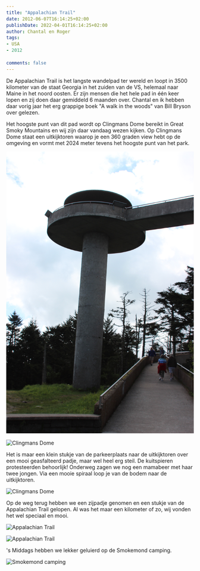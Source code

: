 ```yaml
---
title: "Appalachian Trail"
date: 2012-06-07T16:14:25+02:00
publishDate: 2022-04-01T16:14:25+02:00
author: Chantal en Roger
tags:
- USA
- 2012

comments: false
---
```


De Appalachian Trail is het langste wandelpad ter wereld en loopt in 3500 kilometer van de staat Georgia in het zuiden van de VS, helemaal naar Maine in het noord oosten. Er zijn mensen die het hele pad in één keer lopen en zij doen daar gemiddeld 6 maanden over. Chantal en ik hebben daar vorig jaar het erg grappige boek "A walk in the woods" van Bill Bryson over gelezen.

Het hoogste punt van dit pad wordt op Clingmans Dome bereikt in Great Smoky Mountains en wij zijn daar vandaag wezen kijken. Op Clingmans Dome staat een uitkijktoren waarop je een 360 graden view hebt op de omgeving en vormt met 2024 meter tevens het hoogste punt van het park.

![Clingmans Dome](./images/IMG_0571.JPG)

![Clingmans Dome](./images/IMG_0581.JPG)

Het is maar een klein stukje van de parkeerplaats naar de uitkijktoren over een mooi geasfalteerd padje, maar wel heel erg steil. De kuitspieren protesteerden behoorlijk! Onderweg zagen we nog een mamabeer met haar twee jongen. Via een mooie spiraal loop je van de bodem naar de uitkijktoren.

![Clingmans Dome](./images/IMG_0575.JPG)

Op de weg terug hebben we een zijpadje genomen en een stukje van de Appalachian Trail gelopen. Al was het maar een kilometer of zo, wij vonden het wel speciaal en mooi.

![Appalachian Trail](./images/IMG_0583.JPG)

![Appalachian Trail](./images/IMG_0586.JPG)

's Middags hebben we lekker geluierd op de Smokemond camping.

![Smokemond camping](./images/IMG_0607.JPG)
